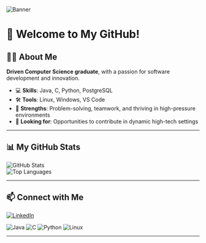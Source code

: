 ![Banner](https://raw.githubusercontent.com/YourUsername/YourUsername/main/banner.png)

# 👋 Welcome to My GitHub!

## 🧑‍💻 About Me
**Driven Computer Science graduate**, with a passion for software development and innovation.  
- 💻 **Skills**: Java, C, Python, PostgreSQL  
- 🛠️ **Tools**: Linux, Windows, VS Code  
- 🌟 **Strengths**: Problem-solving, teamwork, and thriving in high-pressure environments  
- 🚀 **Looking for**: Opportunities to contribute in dynamic high-tech settings  

---

## 📊 My GitHub Stats
![GitHub Stats](https://github-readme-stats.vercel.app/api?username=YourUsername&show_icons=true&theme=radical)  
![Top Languages](https://github-readme-stats.vercel.app/api/top-langs/?username=YourUsername&layout=compact&theme=radical)

---

## 📫 Connect with Me
[![LinkedIn](https://img.shields.io/badge/LinkedIn-Connect-blue?style=flat&logo=linkedin)](https://www.linkedin.com/in/fridi-barzilay-462446260)  

![Java](https://img.shields.io/badge/Code-Java-blue?style=flat-square&logo=java)
![C](https://img.shields.io/badge/Code-C-orange?style=flat-square&logo=c)
![Python](https://img.shields.io/badge/Code-Python-yellow?style=flat-square&logo=python)
![Linux](https://img.shields.io/badge/OS-Linux-red?style=flat-square&logo=linux)

---
